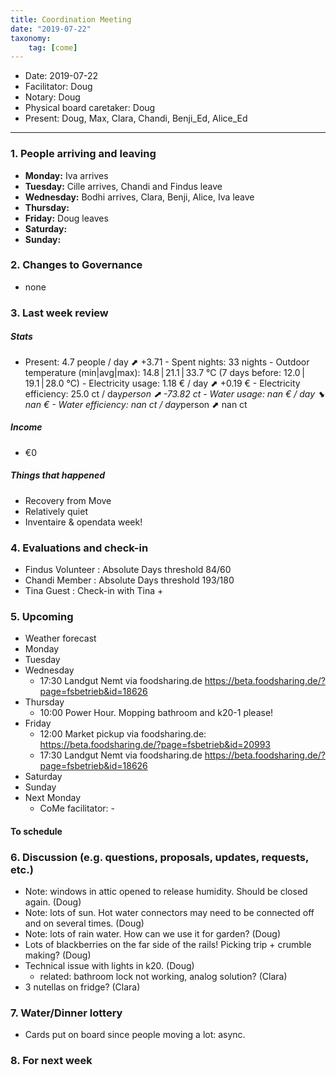 ```yaml
---
title: Coordination Meeting
date: "2019-07-22"
taxonomy:
    tag: [come]
---
```


<!--
Hello facilitator/notary! Thank you for your services. Here is some advice for facilitating coordination meetings:
  - Prepare the meeting a bit beforehand (find out about evaluations, gas, electricity and water usages, waste collections, income, scheduled events). You can ask others to assist you.
  - Notify people 10 minutes before the meeting starts. (Watching the clock is not super fun, people will be grateful if you do it for them.)
  - Start at 10:00 sharp, or earlier if everyone is there. (Waiting is time-wasting, be a time-saver!)
  - If you don't want to take notes yourself ask someone else to take care of that. (This pad can easily be used to read from and write in simultaneously.)
  - Go through the ordered points in order, even if nothing has changed. (They are arranged to try and get the most relevant information to most people.)
  - Feel welcome to moderate conversation if off-topic or too detailed. (Are listeners interested? Are speakers satisfied? Can you identify a sub-group?)
  - Try to finish the meeting before 11:00. (There is always more to talk about and it's important for people to know that CoMes don't take forever.)
  - Leave the room once the meeting has ended. (This sends a clear signal to everyone else that they can also leave and get on with their day.)
  - Take care that the meeting minutes will be put to kanthaus.online. (If you don't know how to do it, ask someone to help you with it. But do it today!)
  - As soon as the minutes are online, empty the pad from all irrelevant things and get it ready for the next facilitator. (Only keep regular events such as CoMe, power hour, regular food pickups and such. Move the counter figures from 'last 7 days' to '7 days before that' and adjust the date to next week.)
  - Have fun!
-->

- Date: 2019-07-22
- Facilitator: Doug
- Notary: Doug
- Physical board caretaker: Doug
- Present: Doug, Max, Clara, Chandi, Benji_Ed, Alice_Ed

----
<!-- 0. Minute of silence -->

### 1. People arriving and leaving
- **Monday:** Iva arrives
- **Tuesday:** Cille arrives, Chandi and Findus leave
- **Wednesday:** Bodhi arrives, Clara, Benji, Alice, Iva leave
- **Thursday:**
- **Friday:** Doug leaves
- **Saturday:**
- **Sunday:**

### 2. Changes to Governance
- none

### 3. Last week review

##### Stats
<!-- Read counters in heating room and append to water.csv and gas.csv in https://gitlab.com/kanthaus/kanthaus-public/tree/master/resourcesUsed, update the residence record (https://gitlab.com/kanthaus/kanthaus-private/blob/master/residenceRecord.csv) otherwise the script will complain -->
<!-- press the play button on https://gitlab.com/kanthaus/kanthaus-private/pipeline_schedules and it will print to #kanthaus-residence -->
   - Present: 4.7 people / day ⬈ +3.71
    - Spent nights: 33 nights
    - Outdoor temperature (min|avg|max): 14.8 | 21.1 | 33.7 °C (7 days before: 12.0 | 19.1 | 28.0 °C)
    - Electricity usage: 1.18 € / day ⬈ +0.19 €
    - Electricity efficiency: 25.0 ct / day*person ⬈ -73.82 ct
    - Water usage: nan € / day ⬊ nan € <!-- no entry previous week -->
    - Water efficiency: nan ct / day*person ⬈ nan ct <!-- no entry previous week -->

##### Income
<!-- please check - the shoe and the jar -->
- €0

##### Things that happened
- Recovery from Move
- Relatively quiet
- Inventaire & opendata week!

### 4. Evaluations and check-in
- Findus Volunteer : Absolute Days threshold 84/60
- Chandi Member : Absolute Days threshold 193/180
- Tina Guest : Check-in with Tina +

### 5. Upcoming <!-- https://cloud.kanthaus.online/apps/calendar/ -->
<!-- no scheduling tool for this week -->
- Weather forecast <!-- https://www.accuweather.com/en/de/wurzen/04808/weather-forecast/171287 -->
- Monday
- Tuesday
- Wednesday
    - 17:30 Landgut Nemt via foodsharing.de https://beta.foodsharing.de/?page=fsbetrieb&id=18626
- Thursday
    - 10:00 Power Hour. Mopping bathroom and k20-1 please!
- Friday
    - 12:00 Market pickup via foodsharing.de: https://beta.foodsharing.de/?page=fsbetrieb&id=20993
    - 17:30 Landgut Nemt via foodsharing.de https://beta.foodsharing.de/?page=fsbetrieb&id=18626
- Saturday
- Sunday
- Next Monday
    - CoMe facilitator: -

#### To schedule

### 6. Discussion (e.g. questions, proposals, updates, requests, etc.)
- Note: windows in attic opened to release humidity. Should be closed again. (Doug)
- Note: lots of sun. Hot water connectors may need to be connected off and on several times. (Doug)
- Note: lots of rain water. How can we use it for garden? (Doug)
- Lots of blackberries on the far side of the rails! Picking trip + crumble making? (Doug)
- Technical issue with lights in k20. (Doug) 
    - related: bathroom lock not working, analog solution? (Clara)
- 3 nutellas on fridge? (Clara)

### 7. Water/Dinner lottery
- Cards put on board since people moving a lot: async.

### 8. For next week
